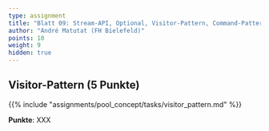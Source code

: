 ```yaml
---
type: assignment
title: "Blatt 09: Stream-API, Optional, Visitor-Pattern, Command-Pattern"
author: "André Matutat (FH Bielefeld)"
points: 10
weight: 9
hidden: true
---
```



## Visitor-Pattern (5 Punkte)

{{% include "assignments/pool_concept/tasks/visitor_pattern.md" %}}

**Punkte**: XXX
